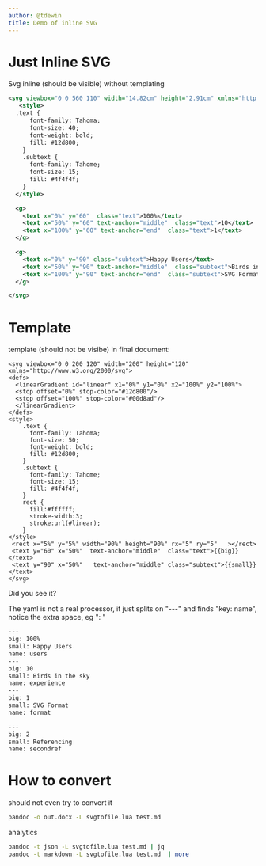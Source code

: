 ```yaml
---
author: @tdewin
title: Demo of inline SVG
---
```



# Just Inline SVG
Svg inline (should be visible) without templating
```svg {out=./media/plain alt="Hello Plain SVG"}
<svg viewbox="0 0 560 110" width="14.82cm" height="2.91cm" xmlns="http://www.w3.org/2000/svg">
   <style>
  .text {
      font-family: Tahoma;
      font-size: 40;
      font-weight: bold;
      fill: #12d800;
    }
    .subtext {
      font-family: Tahome;
      font-size: 15;
      fill: #4f4f4f;
    }
  </style>

  <g>
    <text x="0%" y="60"  class="text">100%</text>
    <text x="50%" y="60" text-anchor="middle"  class="text">10</text>
    <text x="100%" y="60" text-anchor="end"  class="text">1</text>
  </g>

  <g>
    <text x="0%" y="90" class="subtext">Happy Users</text> 
    <text x="50%" y="90" text-anchor="middle"  class="subtext">Birds in the sky</text>
    <text x="100%" y="90" text-anchor="end"  class="subtext">SVG Format</text>
  </g>

</svg>
```

# Template
template (should not be visibe) in final document:
```template {name="digitx"}
<svg viewbox="0 0 200 120" width="200" height="120" xmlns="http://www.w3.org/2000/svg">
<defs>
  <linearGradient id="linear" x1="0%" y1="0%" x2="100%" y2="100%">
  <stop offset="0%" stop-color="#12d800"/>
  <stop offset="100%" stop-color="#00d8ad"/>
  </linearGradient>
</defs>
<style>
    .text {
      font-family: Tahoma;
      font-size: 50;
      font-weight: bold;
      fill: #12d800;
    }
    .subtext {
      font-family: Tahome;
      font-size: 15;
      fill: #4f4f4f;
    }
    rect {
      fill:#ffffff;
      stroke-width:3;
      stroke:url(#linear);
    } 
</style>
 <rect x="5%" y="5%" width="90%" height="90%" rx="5" ry="5"   ></rect>
 <text y="60" x="50%"  text-anchor="middle"  class="text">{{big}}</text>
 <text y="90" x="50%"   text-anchor="middle" class="subtext">{{small}}</text> 
</svg>
```
Did you see it?

The yaml is not a real processor, it just splits on "---" and finds "key: name", notice the extra space, eg ": "
```svg {ref=digitx out=./media/stat1 alt="Hello Template" namefield="name"}
---
big: 100%
small: Happy Users
name: users
---
big: 10
small: Birds in the sky
name: experience
---
big: 1
small: SVG Format
name: format
```


```svg {ref=digitx out=./media/stat1 alt="Hello Template" namefield="name"}
---
big: 2
small: Referencing
name: secondref
```
# How to convert

should not even try to convert it
```bash
pandoc -o out.docx -L svgtofile.lua test.md
```

analytics
```bash
pandoc -t json -L svgtofile.lua test.md | jq
pandoc -t markdown -L svgtofile.lua test.md  | more
```